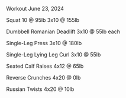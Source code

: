 Workout June 23, 2024

Squat
10 @ 95lb
3x10 @ 155lb

Dumbbell Romanian Deadlift
3x10 @ 55lb each

Single-Leg Press
3x10 @ 180lb

Single-Leg Lying Leg Curl
3x10 @ 55lb

Seated Calf Raises
4x12 @ 65lb

Reverse Crunches
4x20 @ 0lb

Russian Twists
4x20 @ 10lb